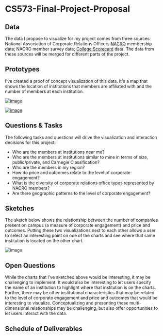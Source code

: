 # CS573-Final-Project-Proposal

## Data

The data I propose to visualize for my project comes from three sources:  National Association of Corporate Relations Officers [NACRO](https://nacrocon.org/) membership data;  NACRO member survey data;  [College Scorecard](https://collegescorecard.ed.gov/data/) data.  The data from these sources will be merged for different parts of the project.

## Prototypes

I’ve created a proof of concept visualization of this data. It's a map that shows the location of institutions that members are affiliated with and the number of members at each institution.  

[![image](https://github.com/JCarpenter-WPI/CS573-Final-Project-Proposal/issues/1#issue-501505802)](https://beta.vizhub.com/JCarpenter-WPI/2766fc02e0c64090a49dfaba9069d36d)

[![image](https://github.com/JCarpenter-WPI/CS573-Final-Project-Proposal/issues/2#issue-501506387)](https://beta.vizhub.com/JCarpenter-WPI/972b7672955b4792b0e115b459068c85)

## Questions & Tasks

The following tasks and questions will drive the visualization and interaction decisions for this project:

 * Who are the members at institutions near me?
 * Who are the members at institutions similar to mine in terms of size, public/private, and Carnegie Classification?
 * Who are the members in my region?
 * How do price and outcomes relate to the level of corporate engagement?
 * What is the diversity of corporate relations office types represented by NACRO members?
 * Are there geographic patterns to the level of corporate engagement?

## Sketches

The sketch below shows the relationship between the number of companies present on campus (a measure of corporate engagement) and price and outcomes.  Putting these two visualizations next to each other allows a user to select an interesting point on one of the charts and  see where that same institution is located on the other chart.

![image]()

## Open Questions

While the charts that I've sketched above would be interesting, it may be challenging to implement.  It would also be interesting to let users specify the name of an institution to highlight where that institution is on the charts.  Further, there may be other institutional characteristics that may be related to the level of corporate engagement and price and outcomes that would be interesting to visualize.  Conceptualizing and presenting these multi-dimensional relationships may be challenging, but also offer opportunities to let users interact with the data.

## Schedule of Deliverables
